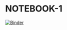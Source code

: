 # NOTEBOOK-1
[![Binder](https://mybinder.org/badge_logo.svg)](https://mybinder.org/v2/gh/lorent1208/NOTEBOOK-1/HEAD)
